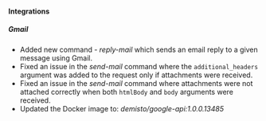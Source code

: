
#### Integrations
##### Gmail
- Added new command - *reply-mail* which sends an email reply to a given message using Gmail.
- Fixed an issue in the *send-mail* command where the `additional_headers` argument was added to the request only if attachments were received.
- Fixed an issue in the *send-mail* command where attachments were not attached correctly when both `htmlBody` and `body` arguments were received.
- Updated the Docker image to: *demisto/google-api:1.0.0.13485*